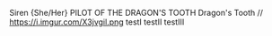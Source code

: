 Siren {She/Her}
PILOT OF THE DRAGON'S TOOTH
Dragon's Tooth //
https://i.imgur.com/X3jvgil.png
testI
testII
testIII

